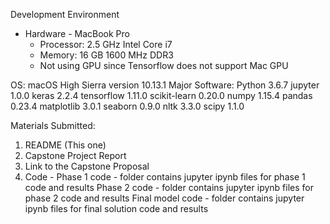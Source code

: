 
Development Environment
* Hardware - MacBook Pro 
  * Processor: 2.5 GHz Intel Core i7
  * Memory: 16 GB 1600 MHz DDR3
  * Not using GPU since Tensorflow does not support Mac GPU
  
OS: macOS High Sierra version 10.13.1
Major Software:
  Python 3.6.7
  jupyter 1.0.0
  keras 2.2.4
  tensorflow 1.11.0
  scikit-learn 0.20.0
  numpy 1.15.4
  pandas 0.23.4
  matplotlib 3.0.1
  seaborn 0.9.0
  nltk 3.3.0
  scipy 1.1.0
  
Materials Submitted:
1. README (This one)
2. Capstone Project Report
3. Link to the Capstone Proposal
4. Code -
  Phase 1 code - folder contains jupyter ipynb files for phase 1 code and results
  Phase 2 code - folder contains jupyter ipynb files for phase 2 code and results
  Final model code - folder contains jupyter ipynb files for final solution code and results
